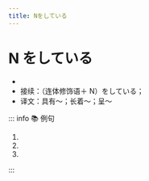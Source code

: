 ```yaml
---
title: Nをしている
---
```

            
# N をしている

* <grammer-content sentence="意义：表示**人、动物或物体**所具有的某种**特征、形状**；" />
* 接续：（连体修饰语＋ N）をしている；
* 译文：具有～；长着～；呈～

::: info :books: 例句

1. <grammer-content id='2-01-10-0' sentence='[王/おう]さんのお[父/とう]さんも**やさしい[顔/かお]をしているんですね**。' trans='小王的爸爸也是一副和蔼可亲的样子。' />
2. <grammer-content id='2-01-10-1' sentence='[彼/かれ]は**[大き/おおき]な[目/め]をしている**。' trans='他有一双大眼睛。' />
3. <grammer-content id='2-01-10-2' sentence='あの[建物/たてもの]は**おもしろい[形/かたち]をしていますね**。' trans='那座建筑物的形状很有趣，不是吗。' />

:::
